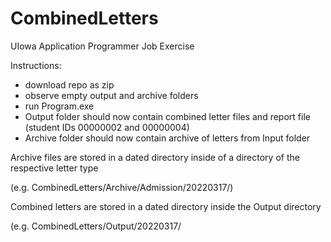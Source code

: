 # CombinedLetters
UIowa Application Programmer Job Exercise

Instructions:
- download repo as zip
- observe empty output and archive folders
- run Program.exe
- Output folder should now contain combined letter files and report file (student IDs 00000002 and 00000004)
- Archive folder should now contain archive of letters from Input folder

Archive files are stored in a dated directory inside of a directory of the respective letter type

(e.g. CombinedLetters/Archive/Admission/20220317/)
   

Combined letters are stored in a dated directory inside the Output directory

(e.g. CombinedLetters/Output/20220317/
